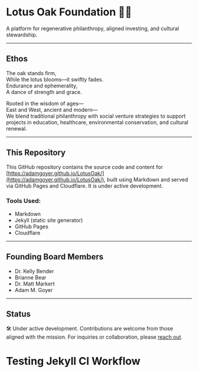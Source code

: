 # Lotus Oak Foundation 🌸🌳

A platform for regenerative philanthropy, aligned investing, and cultural stewardship.

---

## Ethos

The oak stands firm,  
While the lotus blooms—it swiftly fades.  
Endurance and ephemerality,  
A dance of strength and grace.

Rooted in the wisdom of ages—  
East and West, ancient and modern—  
We blend traditional philanthropy with social venture strategies to support projects in education, healthcare, environmental conservation, and cultural renewal.

---

## This Repository

This GitHub repository contains the source code and content for [https://adamgoyer.github.io/LotusOak/](https://adamgoyer.github.io/LotusOak/), built using Markdown and served via GitHub Pages and Cloudflare. It is under active development.

### Tools Used:
- Markdown
- Jekyll (static site generator)
- GitHub Pages
- Cloudflare

---

## Founding Board Members

- Dr. Kelly Bender  
- Brianne Bear  
- Dr. Matt Markert  
- Adam M. Goyer

---

## Status

🛠️ Under active development. Contributions are welcome from those aligned with the mission. For inquiries or collaboration, please [reach out](https://adamgoyer.github.io/LotusOak/contact).
# Testing Jekyll CI Workflow
